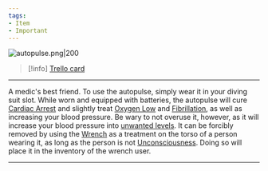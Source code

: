 ```yaml
---
tags:
- Item
- Important
---
```


![autopulse.png\|200](/Items/AutoPulse%20-%20Attachments/6718845db30472d958dd7be7.png)

> [!info] [Trello card](https://trello.com/c/KctxwB8N/73-autopulse)

---

A medic's best friend. To use the autopulse, simply wear it in your diving suit slot. While worn and equipped with batteries, the autopulse will cure [Cardiac Arrest](../Heart/Cardiac%20Arrest.md) and slightly treat [Oxygen Low](../Lungs/Oxygen%20Low.md) and [Fibrillation](../Heart/Fibrillation.md), as well as increasing your blood pressure. Be wary to not overuse it, however, as it will increase your blood pressure into [unwanted levels]([Hypertension](../Blood/Hypertension.md) "‌"). It can be forcibly removed by using the [Wrench](Wrench.md) as a treatment on the torso of a person wearing it, as long as the person is not [Unconsciousness](../Head_Brain/Unconsciousness.md). Doing so will place it in the inventory of the wrench user.

---

